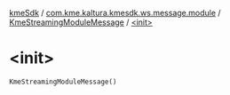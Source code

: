 [kmeSdk](../../index.md) / [com.kme.kaltura.kmesdk.ws.message.module](../index.md) / [KmeStreamingModuleMessage](index.md) / [&lt;init&gt;](./-init-.md)

# &lt;init&gt;

`KmeStreamingModuleMessage()`
